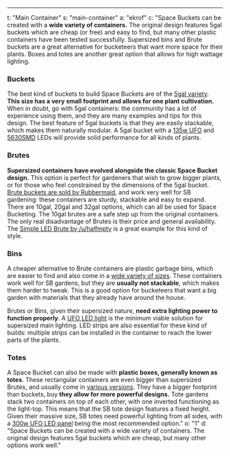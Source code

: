 ---
t: "Main Container"
s: "main-container"
a: "ekrof"
c: "Space Buckets can be created with a <b>wide variety of containers.</b> The original design features 5gal buckets which are cheap (or free) and easy to find, but many other plastic containers have been tested successfully. Supersized bins and Brute buckets are a great alternative for bucketeers that want more space for their plants. Boxes and totes are another great option that allows for high wattage lighting.

<h3>Buckets</h3>     
The best kind of buckets to build Space Buckets are of the <a href='https://amzn.to/33ufG6O'>5gal variety</a>. <b>This size has a very small footprint and allows for one plant cultivation.</b> When in doubt, go with 5gal containers: the community has a lot of experience using them, and they are many examples and tips for this design. The best feature of 5gal buckets is that they are easily stackable, which makes them naturally modular. A 5gal bucket with a <a href='https://amzn.to/3cTWBxT'>135w UFO</a> and <a href='https://amzn.to/2SqBauJ'>5630SMD</a> LEDs will provide solid performance for all kinds of plants.

<h3>Brutes</h3>
<b>Supersized containers have evolved alongside the classic Space Bucket design.</b> This option is perfect for gardeners that wish to grow bigger plants, or for those who feel constrained by the dimensions of the 5gal bucket. <a href='https://amzn.to/3cXD27R'>Brute buckets are sold by Rubbermaid</a>, and work very well for SB gardening: these containers are sturdy, stackable and easy to expand. There are 10gal, 20gal and 32gal options, which can all be used for Space Bucketing. The 10gal brutes are a safe step up from the original containers. The only real disadvantage of Brutes is their price and general availability. The <a href='/u/bruteled'>Simple LED Brute by /u/halfmpty</a> is a great example for this kind of style.

<h3>Bins</h3>
A cheaper alternative to Brute containers are </trong>plastic garbage bins</b>, which are easier to find and also come in a <a href='https://amzn.to/2GyHEoK'>wide variety of sizes</a>. These containers work well for SB gardens, but they are <b>usually not stackable</b>, which makes them harder to tweak. This is a good option for bucketeers that want a big garden with materials that they already have around the house.

Brutes or Bins, given their supersized nature, <b>need extra lighting power to function properly</b>. A <a href='https://amzn.to/36NO5zr'>UFO LED light</a> is the minimum viable solution for supersized main lighting. LED strips are also essential for these kind of builds: multiple strips can be installed in the container to reach the lower parts of the plants.

<h3>Totes</h3>
A Space Bucket can also be made with <b>plastic boxes, generally known as totes</b>. These rectangular containers are even bigger than supersized Brutes, and usually come in <a href='https://amzn.to/33sAcEQ'>various versions</a>. They have a bigger footprint than buckets, buy <b>they allow for more powerful designs.</b> Tote gardens stack two containers on top of each other, with one inverted functioning as the light-top. This means that the SB tote design features a fixed height. Given their massive size, SB totes need powerful lighting from all sides, with a <a href='https://amzn.to/3isnVo5'>300w UFO LED panel</a> being the most recommended option."
o: "1"
d: "Space Buckets can be created with a wide variety of containers. The original design features 5gal buckets which are cheap, but many other options work well."